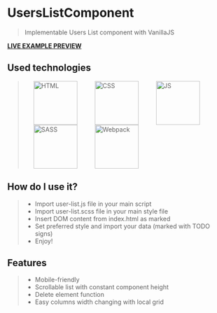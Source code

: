 # UsersListComponent
> Implementable Users List component with VanillaJS

**[LIVE EXAMPLE PREVIEW](https://emzawadzki.github.io/UsersListComponent/exmaple/index.html)**

## Used technologies
> <img style="margin: 0 20px" alt="HTML" src="https://seeklogo.com/images/H/html5-logo-EF92D240D7-seeklogo.com.png" width="100"/><img style="margin: 0 20px" alt="CSS" src="https://seeklogo.com/images/C/css3-logo-8724075274-seeklogo.com.png" width="100"/><img style="margin: 0 20px" alt="JS" src="https://seeklogo.com/images/J/java-script-js-logo-ACF4AE5082-seeklogo.com.png" width="100"/><img style="margin: 0 20px" alt="SASS" src="https://seeklogo.com/images/N/node-sass-logo-9CA9095D1A-seeklogo.com.png" width="100"/><img style="margin: 0 20px" alt="Webpack" src="https://seeklogo.com/images/W/webpack-logo-9E66EE203A-seeklogo.com.png" width="100"/>

## How do I use it?
> * Import user-list.js file in your main script
> * Import user-list.scss file in your main style file
> * Insert DOM content from index.html as marked
> * Set preferred style and import your data (marked with TODO signs)
> * Enjoy!

## Features
> * Mobile-friendly
> * Scrollable list with constant component height
> * Delete element function
> * Easy columns width changing with local grid